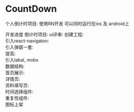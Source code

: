 # CountDown
个人倒计时项目: 使用RN开发 可以同时运行在ios 及 android上

开发进度
    倒计时项目:
        ui评审:
        创建工程:  
        引入react-navigaton:  
        引入弹窗一套:  
            提高:   
                引入labal, mobx  
        数据结构:  
        首页展示:   
        详情页:  
        资料填写页:  
        时间选择组件:  
        重复性组件:  
        图标上架  